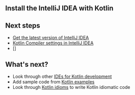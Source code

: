 [//]: # (title: IntelliJ IDEA)
[//]: # (description: Learn how to migrate from Java collections to Kotlin collections. This guide covers such data structures as Kotlin and Java Lists, ArrayLists, Maps, Sets, and others.)


## Install the IntelliJ IDEA with Kotlin


## Next steps

* [Get the latest version of IntelliJ IDEA](https://www.jetbrains.com/idea/download/)
* [Kotlin Compiler settings in IntelliJ IDEA](https://www.jetbrains.com/help/idea/compiler-kotlin-compiler.html)
* []

## What's next?

* Look through other [IDEs for Kotlin development](kotlin-ide.md)
* Add sample code from [Kotlin examples](https://play.kotlinlang.org/byExample/overview)
* Look through [Kotlin idioms](idioms.md) to write Kotlin idiomatic code